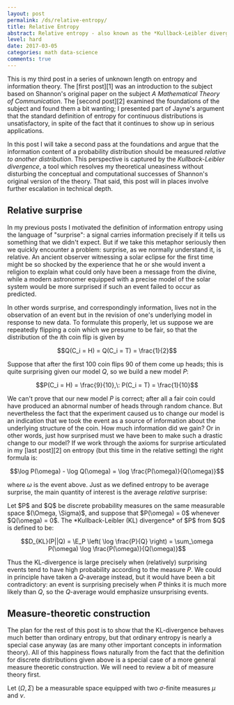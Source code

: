 ```yaml
---
layout: post
permalink: /ds/relative-entropy/
title: Relative Entropy
abstract: Relative entropy - also known as the *Kullback-Leibler divergence* - measures the information gained by replacing one random model with another.  This makes it an important tool in applications where one wishes to update a prior model in response to new observations.
level: hard
date: 2017-03-05
categories: math data-science
comments: true
---
```


This is my third post in a series of unknown length on entropy and information theory.  The [first post][1] was an introduction to the subject based on Shannon's original paper on the subject *A Mathematical Theory of Communication*.  The [second post][2] examined the foundations of the subject and found them a bit wanting; I presented part of Jayne's argument that the standard definition of entropy for continuous distributions is unsatisfactory, in spite of the fact that it continues to show up in serious applications.

In this post I will take a second pass at the foundations and argue that the information content of a probability distribution should be measured *relative to another distribution*.  This perspective is captured by the *Kullback-Leibler divergence*, a tool which resolves my theoretical uneasiness without disturbing the conceptual and computational successes of Shannon's original version of the theory.  That said, this post will in places involve further escalation in technical depth.

## Relative surprise

In my previous posts I motivated the definition of information entropy using the language of "surprise": a signal carries information precisely if it tells us something that we didn't expect.  But if we take this metaphor seriously then we quickly encounter a problem: surprise, as we normally understand it, is relative.  An ancient observer witnessing a solar eclipse for the first time might be so shocked by the experience that he or she would invent a religion to explain what could only have been a message from the divine, while a modern astronomer equipped with a precise model of the solar system would be more surprised if such an event failed to occur as predicted.

In other words surprise, and correspondingly information, lives not in the observation of an event but in the revision of one's underlying model in response to new data.  To formulate this properly, let us suppose we are repeatedly flipping a coin which we presume to be fair, so that the distribution of the $i$th coin flip is given by

$$Q(C_i = H) = Q(C_i = T) = \frac{1}{2}$$

Suppose that after the first 100 coin flips 90 of them come up heads; this is quite surprising given our model $Q$, so we build a new model $P$:

$$P(C_i = H) = \frac{9}{10},\: P(C_i = T) = \frac{1}{10}$$

We can't prove that our new model $P$ is correct; after all a fair coin could have produced an abnormal number of heads through random chance.  But nevertheless the fact that the experiment caused us to change our model is an indication that we took the event as a source of information about the underlying structure of the coin.  How much information did we gain?  Or in other words, just how surprised must we have been to make such a drastic change to our model?  If we work through the axioms for surprise articulated in my [last post][2] on entropy (but this time in the relative setting) the right formula is:

$$\log P(\omega) - \log Q(\omega) = \log \frac{P(\omega)}{Q(\omega)}$$

where $\omega$ is the event above.  Just as we defined entropy to be average surprise, the main quantity of interest is the average *relative* surprise:

<div class="definition">
Let $P$ and $Q$ be discrete probability measures on the same measurable space $(\Omega, \Sigma)$, and suppose that $P(\omega) = 0$ whenever $Q(\omega) = 0$.  The *Kullback-Leibler (KL) divergence* of $P$ from $Q$ is defined to be:

$$D_{KL}(P||Q) = \E_P \left( \log \frac{P}{Q} \right) = \sum_\omega P(\omega) \log \frac{P(\omega)}{Q(\omega)}$$

</div>

Thus the KL-divergence is large precisely when (relatively) surprising events tend to have high probability according to the measure $P$.  We could in principle have taken a $Q$-average instead, but it would have been a bit contradictory: an event is surprising precisely when $P$ thinks it is much more likely than $Q$, so the $Q$-average would emphasize unsurprising events.

## Measure-theoretic construction

The plan for the rest of this post is to show that the KL-divergence behaves much better than ordinary entropy, but that ordinary entropy is nearly a special case anyway (as are many other important concepts in information theory).  All of this happiness flows naturally from the fact that the definition for discrete distributions given above is a special case of a more general measure theoretic construction.  We will need to review a bit of measure theory first.

Let $(\Omega, \Sigma)$ be a measurable space equipped with two $\sigma$-finite measures $\mu$ and $\nu$.  
